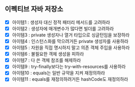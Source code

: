 ## 이펙티브 자바 저장소
- [x] 아이템1 : 생성자 대신 정적 패터리 메서드를 고려하라
- [x] 아이템2 : 생성자에 매개변수가 많다면 빌더를 고려하라
- [x] 아이템3 : private 생성자나 열거 타입으로 싱글턴임을 보장하라
- [x] 아이템4 : 인스턴스화를 막으려거든 private 생성자를 사용하라
- [x] 아이템5 : 자원을 직접 명시하지 말고 의존 객체 주입을 사용하라
- [x] 아이템6 : 불필요한 객체 생성을 피하라
- [x] 아이템7 : 다 쓴 객체 참조를 해제하라
- [x] 아이템9 : try-finally보다는 try-with-resources를 사용하라
- [x] 아이템10 : equals는 일반 규약을 지켜 재정의하라 
- [x] 아이템11 : equals를 재정의하려거든 hashCode도 재정의하라
